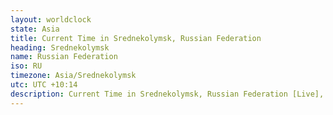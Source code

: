 ```yaml
---
layout: worldclock
state: Asia
title: Current Time in Srednekolymsk, Russian Federation
heading: Srednekolymsk
name: Russian Federation
iso: RU
timezone: Asia/Srednekolymsk
utc: UTC +10:14
description: Current Time in Srednekolymsk, Russian Federation [Live], Asia. Live update now time in Srednekolymsk, timezone Asia/Srednekolymsk, UTC +10:14, Country ISO code & Current Local Time.
---
```


